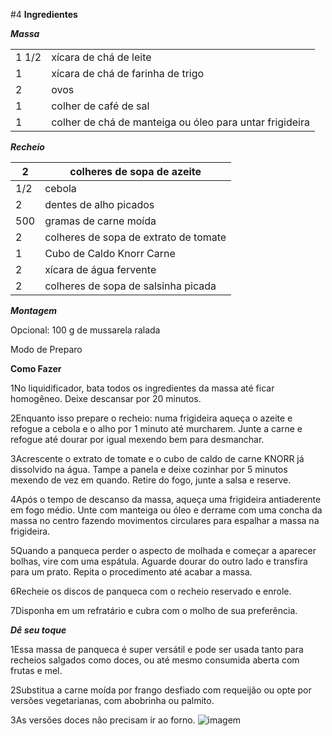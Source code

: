 #4
**Ingredientes**

**_Massa_**

|     |     |
| --- | --- |
| 1 1/2 | xícara de chá de leite |
| 1   | xícara de chá de farinha de trigo |
| 2   | ovos |
| 1   | colher de café de sal |
| 1   | colher de chá de manteiga ou óleo para untar frigideira |

**_Recheio_**

| 2   | colheres de sopa de azeite |
| --- | --- |
| 1/2 | cebola |
| 2   | dentes de alho picados |
| 500 | gramas de carne moída |
| 2   | colheres de sopa de extrato de tomate |
| 1   | Cubo de Caldo Knorr Carne |
| 2   | xícara de água fervente |
| 2   | colheres de sopa de salsinha picada |

**_Montagem_**

Opcional: 100 g de mussarela ralada

Modo de Preparo

**Como Fazer**

1No liquidificador, bata todos os ingredientes da massa até ficar homogêneo. Deixe descansar por 20 minutos.

2Enquanto isso prepare o recheio: numa frigideira aqueça o azeite e refogue a cebola e o alho por 1 minuto até murcharem. Junte a carne e refogue até dourar por igual mexendo bem para desmanchar.

3Acrescente o extrato de tomate e o cubo de caldo de carne KNORR já dissolvido na água. Tampe a panela e deixe cozinhar por 5 minutos mexendo de vez em quando. Retire do fogo, junte a salsa e reserve.

4Após o tempo de descanso da massa, aqueça uma frigideira antiaderente em fogo médio. Unte com manteiga ou óleo e derrame com uma concha da massa no centro fazendo movimentos circulares para espalhar a massa na frigideira.

5Quando a panqueca perder o aspecto de molhada e começar a aparecer bolhas, vire com uma espátula. Aguarde dourar do outro lado e transfira para um prato. Repita o procedimento até acabar a massa.

6Recheie os discos de panqueca com o recheio reservado e enrole.

7Disponha em um refratário e cubra com o molho de sua preferência.

**_Dê seu toque_**

1Essa massa de panqueca é super versátil e pode ser usada tanto para recheios salgados como doces, ou até mesmo consumida aberta com frutas e mel.

2Substitua a carne moída por frango desfiado com requeijão ou opte por versões vegetarianas, com abobrinha ou palmito.

3As versões doces não precisam ir ao forno.
![imagem](https://jundiai.demarchi.com.br/images/thumbs/0001392_panqueca-de-carne.jpeg)

